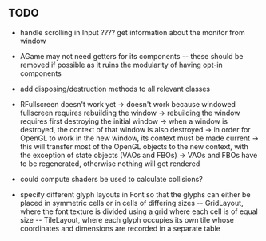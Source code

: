 ## TODO
- handle scrolling in Input
???? get information about the monitor from window
- AGame may not need getters for its components
	-- these should be removed if possible as it ruins the modularity of 
	having opt-in components
- add disposing/destruction methods to all relevant classes
- RFullscreen doesn't work yet
	-> doesn't work because windowed fullscreen requires rebuilding the window
	-> rebuilding the window requires first destroying the initial window
	-> when a window is destroyed, the context of that window is also destroyed
	-> in order for OpenGL to work in the new window, its context must be made
	current
	-> this will transfer most of the OpenGL objects to the new context, with the
	exception of state objects (VAOs and FBOs)
	-> VAOs and FBOs have to be regenerated, otherwise nothing will get rendered

- could compute shaders be used to calculate collisions?
- specify different glyph layouts in Font so that the glyphs can either be placed
in symmetric cells or in cells of differing sizes
	-- GridLayout, where the font texture is divided using a grid where each cell
	is of equal size
	-- TileLayout, where each glyph occupies its own tile whose coordinates and
	dimensions are recorded in a separate table

